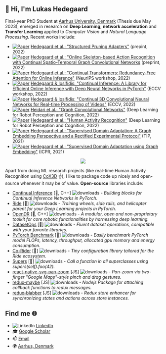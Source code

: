 ## 👋 Hi, I'm Lukas Hedegaard

Final-year PhD Student at [Aarhus University, Denmark](https://pure.au.dk/portal/en/persons/lukas-hedegaard-morsing(72464ed9-42d0-4796-bd91-833f85e689fc).html) (Thesis due May 2023), emerged in research on __Deep Learning__, __network acceleration__ and __Transfer Learning__ applied to _Computer Vision_ and _Natural Language Processing_. Recent works include:
- [![Paper](http://img.shields.io/badge/paper-arxiv.2211.10155-B31B1B.svg)](https://arxiv.org/abs/2211.10155) [Hedegaard et al.: "Structured Pruning Adapters"](https://github.com/LukasHedegaard/structured-pruning-adapters) (prepint, 2022)
- [![Paper](http://img.shields.io/badge/paper-arxiv.2203.11009-B31B1B.svg)](https://arxiv.org/abs/2203.11009) [Hedegaard et al.: "Online Skeleton-based Action Recognition with Continual Spatio-Temporal Graph Convolutional Networks](https://github.com/LukasHedegaard/continual-skeletons) (preprint, 2022)
- [![Paper](http://img.shields.io/badge/paper-arxiv.2201.06268-B31B1B.svg)](http://arxiv.org/abs/2201.06268) [Hedegaard et al.: "Continual Transformers: Redundancy-Free Attention for Online Inference"](https://github.com/LukasHedegaard/continual-transformers) (NeurIPS workshop, 2022)
- [![Paper](http://img.shields.io/badge/paper-arxiv.2204.03418-B31B1B.svg)](https://arxiv.org/abs/2204.03418) [Hedegaard & Iosifidis: "Continual Inference: A Library for Efficient Online Inference with Deep Neural Networks in PyTorch"](https://github.com/LukasHedegaard/continual-inference) (ECCV workshop, 2022)
- [![Paper](http://img.shields.io/badge/paper-arxiv.2106.00050-B31B1B.svg)](https://arxiv.org/abs/2106.00050) [Hedegaard & Iosifidis: "Continual 3D Convolutional Neural Networks for Real-time Processing of Videos"](https://github.com/LukasHedegaard/co3d) (ECCV, 2022)
- [![Paper](http://img.shields.io/badge/Elsevier-Chapter4-FE6C02.svg)](https://www.sciencedirect.com/book/9780323857871/deep-learning-for-robot-perception-and-cognition) [Heidari et al.: "Graph Convolutional Networks"](https://www.sciencedirect.com/science/article/pii/B9780323857871000099) (Deep Learning for Robot Perception and Cognition, 2022)
- [![Paper](http://img.shields.io/badge/Elsevier-Chapter14-FE6C02.svg)](https://www.sciencedirect.com/book/9780323857871/deep-learning-for-robot-perception-and-cognition) [Hedegaard et al.: "Human Activity Recognition"](https://www.sciencedirect.com/science/article/pii/B9780323857871000191) (Deep Learning for Robot Perception and Cognition, 2022)
- [![Paper](http://img.shields.io/badge/paper-arxiv.2004.11262-B31B1B.svg)](https://arxiv.org/abs/2004.11262) [Hedegaard et al.: "Supervised Domain Adaptation: A Graph Embedding Perspective and a Rectified Experimental Protocol"](https://github.com/LukasHedegaard/dage) (TIP, 2021)
- [![Paper](http://img.shields.io/badge/paper-arxiv.2003.04063-B31B1B.svg)](https://arxiv.org/abs/2003.04063) [Hedegaard et al.: "Supervised Domain Adaptation using Graph Embedding"](https://github.com/LukasHedegaard/dage) (ICPR, 2021)




<div align="center">
    <img src="demo-online-activity-recognition.gif">
</div>

Apart from doing ML research projects (like real-time Human Activity Recognition using [CoX3D](https://github.com/LukasHedegaard/co3d) ☝️), I like to package code up nicely and open-source whenever it may be of value. 
__Open-source__ libraries include: 
- [Continual Inference](https://github.com/LukasHedegaard/continual-inference) [🐍, C++] ![downloads](https://pepy.tech/badge/continual-inference) - _Building blocks for Continual Inference Networks in PyTorch._
- [Ride](https://github.com/LukasHedegaard/ride) [🐍] ![downloads](https://pepy.tech/badge/ride)  - _Training wheels, side rails, and helicopter parent for your Deep Learning projects in PyTorch._
- [OpenDR](https://github.com/opendr-eu/opendr) [🐍, C++] ![downloads](https://pepy.tech/badge/opendr)  - _A modular, open and non-proprietary toolkit for core robotic functionalities by harnessing deep learning._
- [DatasetOps](https://github.com/LukasHedegaard/datasetops) [🐍] ![downloads](https://pepy.tech/badge/datasetops)  - _Fluent dataset operations, compatible with your favorite libraries._
- [PyTorch Benchmark](https://github.com/LukasHedegaard/pytorch-benchmark) [🐍] ![downloads](https://pepy.tech/badge/pytorch-benchmark)  - _Easily benchmark PyTorch model FLOPs, latency, throughput, allocated gpu memory and energy consumption._
- [Co-Rider](https://github.com/LukasHedegaard/co-rider) [🐍] ![downloads](https://pepy.tech/badge/corider)  - _Tiny configuration library tailored for the Ride ecosystem._
- [Supers](https://github.com/LukasHedegaard/supers) [🐍] ![downloads](https://pepy.tech/badge/supers)  - _Call a function in all superclasses using supers(self).foo(42)._
- [react-native-svg-pan-zoom](https://github.com/garblovians/react-native-svg-pan-zoom) [JS] ![downloads](https://img.shields.io/npm/dt/react-native-svg-pan-zoom.svg) - _Pan-zoom via two-finger "Google Maps"-style pinch and drag gestures._
- [redux-maybe](https://github.com/garblovians/redux-maybe) [JS] ![downloads](https://img.shields.io/npm/dt/redux-maybe.svg) - _Nodejs Package for attaching callback functions to redux messages._
- [redux-blabber](https://github.com/garblovians/redux-blabber) [JS] ![downloads](https://img.shields.io/npm/dt/redux-blabber.svg) - _Redux store enhancer for synchronizing states and actions across store instances._

## Find me 🌐
- ![LinkedIn](https://i.stack.imgur.com/gVE0j.png) [LinkedIn](https://www.linkedin.com/in/lukashedegaard/)
- 🎓 [Google Scholar](https://scholar.google.com/citations?user=15ovcOoAAAAJ&hl=en)
- 📫 [Email](mailto:lukas.hedegaard@icloud.com)
- 🌍 [Aarhus, Denmark](https://www.google.com/maps?q=Aarhus,+Denmark)
